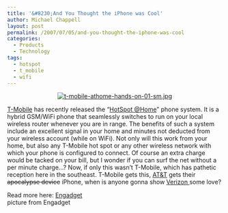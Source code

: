 ```yaml
---
title: '&#8230;And You Thought the iPhone was Cool'
author: Michael Chappell
layout: post
permalink: /2007/07/05/and-you-thought-the-iphone-was-cool
categories:
  - Products
  - Technology
tags:
  - hotspot
  - t_mobile
  - wifi
---
```

<p align="center">
  <a href="http://www.engadgetmobile.com/2007/06/27/hands-on-with-t-mobile-hotspot-home/"> <img src="http://digivation.net/wp-content/uploads/2007/07/t-mobile-athome-hands-on-01-sm.jpg" alt="t-mobile-athome-hands-on-01-sm.jpg" /></a><a href="http://www.theonlyphoneyouneed.com/"></a>
</p>

[T-Mobile][1] has recently released the &#8220;[HotSpot @Home][1]&#8221; phone system. It is a hybrid GSM/WiFi phone that seamlessly switches to run on your local wireless router whenever you are in range. The benefits of such a system include an excellent signal in your home and minutes not deducted from your wireless account (while on WiFi). Not only will this work from your home, but also any T-Mobile hot spot or any other wireless network with which your phone is configured to connect. Of course an extra charge would be tacked on your bill, but I wonder if you can surf the net without a per minute charge&#8230;? Now, if only this wasn&#8217;t T-Mobile, which has pathetic reception here in the southeast. T-Mobile gets this, [AT&T][2] gets their <strike>apocalypse device</strike> iPhone, when is anyone gonna show [Verizon ][3]some love?

Read more here: [Engadget  
][4] picture from Engadget

 [1]: http://www.theonlyphoneyouneed.com/
 [2]: http://www.wireless.att.com/home/
 [3]: http://www.verizonwireless.com/b2c/index.html
 [4]: http://www.engadgetmobile.com/2007/06/27/hands-on-with-t-mobile-hotspot-home/